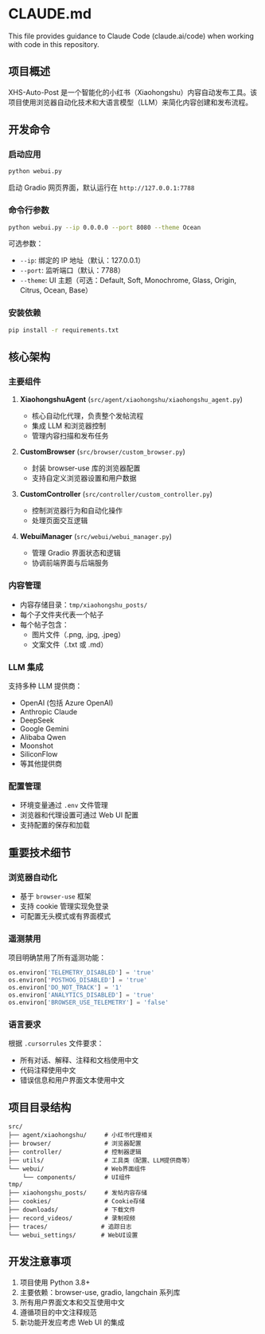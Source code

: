 # CLAUDE.md

This file provides guidance to Claude Code (claude.ai/code) when working with code in this repository.

## 项目概述

XHS-Auto-Post 是一个智能化的小红书（Xiaohongshu）内容自动发布工具。该项目使用浏览器自动化技术和大语言模型（LLM）来简化内容创建和发布流程。

## 开发命令

### 启动应用
```bash
python webui.py
```

启动 Gradio 网页界面，默认运行在 `http://127.0.0.1:7788`

### 命令行参数
```bash
python webui.py --ip 0.0.0.0 --port 8080 --theme Ocean
```

可选参数：
- `--ip`: 绑定的 IP 地址（默认：127.0.0.1）
- `--port`: 监听端口（默认：7788）
- `--theme`: UI 主题（可选：Default, Soft, Monochrome, Glass, Origin, Citrus, Ocean, Base）

### 安装依赖
```bash
pip install -r requirements.txt
```

## 核心架构

### 主要组件

1. **XiaohongshuAgent** (`src/agent/xiaohongshu/xiaohongshu_agent.py`)
   - 核心自动化代理，负责整个发帖流程
   - 集成 LLM 和浏览器控制
   - 管理内容扫描和发布任务

2. **CustomBrowser** (`src/browser/custom_browser.py`)
   - 封装 browser-use 库的浏览器配置
   - 支持自定义浏览器设置和用户数据

3. **CustomController** (`src/controller/custom_controller.py`)
   - 控制浏览器行为和自动化操作
   - 处理页面交互逻辑

4. **WebuiManager** (`src/webui/webui_manager.py`)
   - 管理 Gradio 界面状态和逻辑
   - 协调前端界面与后端服务

### 内容管理

- 内容存储目录：`tmp/xiaohongshu_posts/`
- 每个子文件夹代表一个帖子
- 每个帖子包含：
  - 图片文件（.png, .jpg, .jpeg）
  - 文案文件（.txt 或 .md）

### LLM 集成

支持多种 LLM 提供商：
- OpenAI (包括 Azure OpenAI)
- Anthropic Claude
- DeepSeek
- Google Gemini
- Alibaba Qwen
- Moonshot
- SiliconFlow
- 等其他提供商

### 配置管理

- 环境变量通过 `.env` 文件管理
- 浏览器和代理设置可通过 Web UI 配置
- 支持配置的保存和加载

## 重要技术细节

### 浏览器自动化
- 基于 `browser-use` 框架
- 支持 cookie 管理实现免登录
- 可配置无头模式或有界面模式

### 遥测禁用
项目明确禁用了所有遥测功能：
```python
os.environ['TELEMETRY_DISABLED'] = 'true'
os.environ['POSTHOG_DISABLED'] = 'true'
os.environ['DO_NOT_TRACK'] = '1'
os.environ['ANALYTICS_DISABLED'] = 'true'
os.environ['BROWSER_USE_TELEMETRY'] = 'false'
```

### 语言要求
根据 `.cursorrules` 文件要求：
- 所有对话、解释、注释和文档使用中文
- 代码注释使用中文
- 错误信息和用户界面文本使用中文

## 项目目录结构

```
src/
├── agent/xiaohongshu/     # 小红书代理相关
├── browser/               # 浏览器配置
├── controller/            # 控制器逻辑  
├── utils/                 # 工具类（配置、LLM提供商等）
└── webui/                 # Web界面组件
    └── components/        # UI组件
tmp/
├── xiaohongshu_posts/     # 发帖内容存储
├── cookies/               # Cookie存储
├── downloads/             # 下载文件
├── record_videos/         # 录制视频
├── traces/               # 追踪日志
└── webui_settings/       # WebUI设置
```

## 开发注意事项

1. 项目使用 Python 3.8+
2. 主要依赖：browser-use, gradio, langchain 系列库
3. 所有用户界面文本和交互使用中文
4. 遵循项目的中文注释规范
5. 新功能开发应考虑 Web UI 的集成